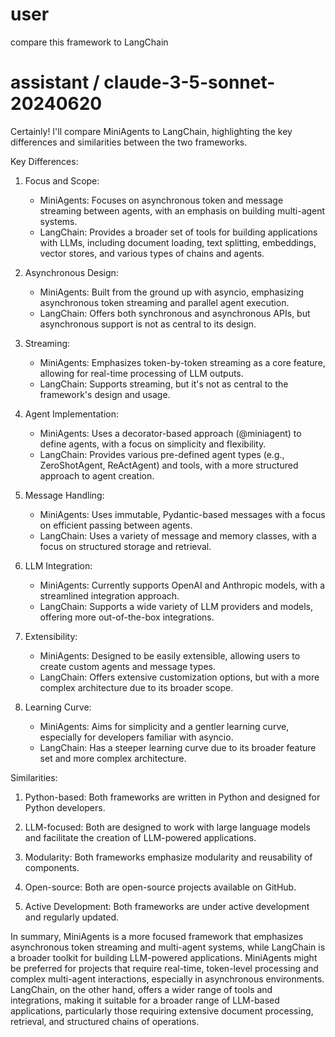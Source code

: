user
========================================
compare this framework to LangChain

assistant / claude-3-5-sonnet-20240620
========================================
Certainly! I'll compare MiniAgents to LangChain, highlighting the key
differences and similarities between the two frameworks.

Key Differences:

1. Focus and Scope:
    - MiniAgents: Focuses on asynchronous token and message streaming between
      agents, with an emphasis on building multi-agent systems.
    - LangChain: Provides a broader set of tools for building applications with
      LLMs, including document loading, text splitting, embeddings, vector
      stores, and various types of chains and agents.

2. Asynchronous Design:
    - MiniAgents: Built from the ground up with asyncio, emphasizing
      asynchronous token streaming and parallel agent execution.
    - LangChain: Offers both synchronous and asynchronous APIs, but asynchronous
      support is not as central to its design.

3. Streaming:
    - MiniAgents: Emphasizes token-by-token streaming as a core feature,
      allowing for real-time processing of LLM outputs.
    - LangChain: Supports streaming, but it's not as central to the framework's
      design and usage.

4. Agent Implementation:
    - MiniAgents: Uses a decorator-based approach (@miniagent) to define agents,
      with a focus on simplicity and flexibility.
    - LangChain: Provides various pre-defined agent types (e.g., ZeroShotAgent,
      ReActAgent) and tools, with a more structured approach to agent creation.

5. Message Handling:
    - MiniAgents: Uses immutable, Pydantic-based messages with a focus on
      efficient passing between agents.
    - LangChain: Uses a variety of message and memory classes, with a focus on
      structured storage and retrieval.

6. LLM Integration:
    - MiniAgents: Currently supports OpenAI and Anthropic models, with a
      streamlined integration approach.
    - LangChain: Supports a wide variety of LLM providers and models, offering
      more out-of-the-box integrations.

7. Extensibility:
    - MiniAgents: Designed to be easily extensible, allowing users to create
      custom agents and message types.
    - LangChain: Offers extensive customization options, but with a more complex
      architecture due to its broader scope.

8. Learning Curve:
    - MiniAgents: Aims for simplicity and a gentler learning curve, especially
      for developers familiar with asyncio.
    - LangChain: Has a steeper learning curve due to its broader feature set and
      more complex architecture.

Similarities:

1. Python-based: Both frameworks are written in Python and designed for Python
   developers.

2. LLM-focused: Both are designed to work with large language models and
   facilitate the creation of LLM-powered applications.

3. Modularity: Both frameworks emphasize modularity and reusability of
   components.

4. Open-source: Both are open-source projects available on GitHub.

5. Active Development: Both frameworks are under active development and
   regularly updated.

In summary, MiniAgents is a more focused framework that emphasizes asynchronous
token streaming and multi-agent systems, while LangChain is a broader toolkit
for building LLM-powered applications. MiniAgents might be preferred for
projects that require real-time, token-level processing and complex multi-agent
interactions, especially in asynchronous environments. LangChain, on the other
hand, offers a wider range of tools and integrations, making it suitable for a
broader range of LLM-based applications, particularly those requiring extensive
document processing, retrieval, and structured chains of operations.
